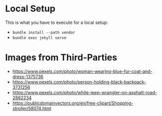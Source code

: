 # Local Setup
This is what you have to execute for a local setup:
- `bundle install --path vendor`
- `bundle exec jekyll serve`

# Images from Third-Parties
- <https://www.pexels.com/photo/woman-wearing-blue-fur-coat-and-dress-1375736>
- <https://www.pexels.com/photo/person-holding-black-backpack-3731256>
- <https://www.pexels.com/photo/white-jeep-wrangler-on-asphalt-road-2882234>
- <https://publicdomainvectors.org/en/free-clipart/Shopping-stroller/58074.html>